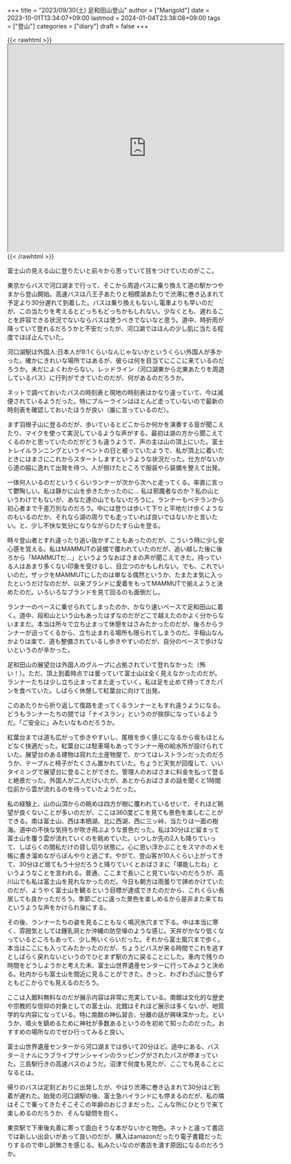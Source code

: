 +++
title = "2023/09/30(土) 足和田山登山"
author = ["Marigold"]
date = 2023-10-01T13:34:07+09:00
lastmod = 2024-01-04T23:38:08+09:00
tags = ["登山"]
categories = ["diary"]
draft = false
+++

{{< rawhtml >}} <iframe src="https://www.google.com/maps/d/embed?mid=1xKcie76vxGcQ4m2uYy41yQ9wmUCsuKM&ehbc=2E312F&noprof=1" width="640" height="480"></iframe> {{< /rawhtml >}}

富士山の見える山に登りたいと前々から思っていて目をつけていたのがここ。

東京からバスで河口湖まで行って、そこから周遊バスに乗り換えて道の駅かつやまから登山開始。高速バスは八王子あたりと相模湖あたりで渋滞に巻き込まれて予定より30分遅れて到着した。バスは乗り換えもないし電車よりも早いのだが、この当たりを考えるとどっちもどっちかもしれない。少なくとも、遅れることを許容できる状況でないならバスは使うべきでないなと思う。道中、時折雨が降っていて登れるだろうかと不安だったが、河口湖ではほんの少し肌に当たる程度でほぼ止んでいた。

河口湖駅は外国人:日本人が9:1くらいなんじゃないかというくらい外国人が多かった。確かにきれいな場所ではあるが、彼らは何を目当てにここに来ているのだろうか。未だによくわからない。レッドライン（河口湖東から北東あたりを周遊しているバス）に行列ができていたのだが、何があるのだろうか。

ネットで調べておいたバスの時刻表と現地の時刻表はかなり違っていて、今は減便されているようだった。特にブルーラインはほとんど走っていないので最新の時刻表を確認しておいたほうが良い（誰に言っているのだ）。

まず羽根子山に登るのだが、歩いているとどこからか何かを演奏する音が聞こえたり、マイクを使って実況しているような声がする。最初は湖の方から聞こえてくるのかと思っていたのだがどうも違うようで、声の主は山の頂上にいた。富士トレイルランニングというイベントの日と被っていたようで、私が頂上に着いたときにはまさにこれからスタートしますというような状況だった。仕方がないから道の脇に逸れて出発を待つ。人が捌けたところで服装やら装備を整えて出発。

一体何人いるのだというくらいランナーが次から次へと走ってくる。率直に言って鬱陶しい。私は静かに山を歩きたかったのに...
私は邪魔者なのか？私の山というわけでもないが、あなた達の山でもないだろうに。ランナーもベテランから初心者まで千差万別なのだろう。中には登りは歩いて下りと平地だけ歩くようなのもいるのだか、それなら湖の周りでも走っていれば良いではないかと言いたい。と、少し不快な気分になりながらひたすら山を登る。

時々登山者とすれ違ったり追い抜かすこともあったのだが、こういう時に少し安心感を覚える。私はMAMMUTの装備で覆われていたのだが、追い越した後に後ろから「MAMMUTだ...」というようなおばさまの声が聞こえてきた。持っている人はあまり多くない印象を受けるし、目立つのかもしれない。でも、これでいいのだ。ザックをMAMMUTにしたのは単なる偶然というか、たまたま気に入ったというだけなのだが、以来ブランドに愛着をもってMAMMUTで揃えようと決めたのだ。いろいろなブランドを見て回るのも面倒だし。

ランナーのペースに乗せられてしまったのか、かなり速いペースで足和田山に着く。道中、段和山という山もあったはずなのだがどこで越えたのかよく分からないままだ。本当は所々で立ち止まって休憩をはさみたかったのだが、後ろからランナーが迫ってくるから、立ち止まれる場所も限られてしまうのだ。手稲山なんかよりは楽で、道も整備されているし歩きやすいのだが、自分のペースで歩けないというのが辛かった。

足和田山の展望台は外国人のグループに占拠されていて登れなかった（怖い！）。ただ、頂上到着時点では曇っていて富士山は全く見えなかったのだが。ランナーたちは少し立ち止まってまた走っていく。私は足を止めて持ってきたパンを食べていた。しばらく休憩して紅葉台に向けて出発。

このあたりから折り返して復路を走ってくるランナーともすれ違うようになる。どうもランナーたちの間では「ナイスラン」というのが挨拶になっているようだ。「ご安全に」みたいなものだろうか。

紅葉台までは道も広がって歩きやすいし、尾根を歩く感じになるから坂もほとんどなく快適だった。紅葉台には駐車場もあってランナー用の給水所が設けられていた。展望台のある建物は寂れた土産物屋で、かつてはレストランだったのだろうか、テーブルと椅子がたくさん置かれていた。ちょうど天気が回復して、いいタイミングで展望台に登ることができた。管理人のおばさまに料金を払って登ると絶景だった。外国人が二人だけいたが、あとからおばさまの話を聞くと1時間位前から雲が流れるのを待っていたようだった。

私の経験上、山の山頂からの眺めは四方が樹に覆われているせいで、それほど眺望が良くないことが多いのだが、ここは360度どこを見ても景色を楽しむことができる。南は富士山、西は本栖湖、北に西湖、西に三ッ峠、当たりは一面の樹海。道中の不快な気持ちが吹き飛ぶような景色だった。私は30分ほど留まって富士山を覆う雲が流れていくのを眺めていた。いつしか先の2人も降りていって、しばらくの間私だけの貸し切り状態に。心に思い浮かぶことをスマホのメモ帳に書き溜めながらぼんやりと過ごす。やがて、登山客が10人くらい上がってきて、30分ほど居てもう十分だろうと降りていくとおばさまに「堪能したね」というようなことを言われる。普通、ここまで長いこと見ていないのだろうが、高川山でも私は富士山を見れなかったのだ。今日も朝方は雨曇りで諦めかけていたのだが、ようやく富士山を観るという目標が達成できたのだから、これくらい長居しても良かっただろう。季節ごとに違った景色を楽しめるから是非また来てねというような声をかけられ後にする。

その後、ランナーたちの姿を見ることもなく鳴沢氷穴まで下る。中は本当に寒く、雰囲気としては鍾乳洞とか沖縄の防空壕のような感じ。天井がかなり低くなっているところもあって、少し怖いくらいだった。それから富士風穴まで歩く。本当はここにも入ってみたかったのだが、ちょうどバスが来る時間でこれを逃すとしばらく戻れないというのでひとまず駅の方に戻ることにした。車内で残りの時間をどうしようかと考えた末、富士山世界遺産センターに行ってみようと決める。社内からも富士山を間近に見ることができた。きっと、わざわざ山に登らずともどこからでも見えるのだろう。

ここは入館料無料なのだが展示内容は非常に充実している。南館は文化的な歴史や宗教的な信仰の対象としての富士山、北館はそれほど展示は多くないが、地質学的な内容になっている。特に南館の神仏習合、分離の話が興味深かった。というか、噴火を鎮めるために神社が多数あるというのを初めて知ったのだった。おすすめの場所なのでぜひ行ってみると良い。

富士山世界遺産センターから河口湖までは歩いて20分ほど。途中にある、バスターミナルにラブライブサンシャインのラッピングがされたバスが停まっていた。三島駅行きの高速バスのようだ。沼津で何度も見たが、ここでも見ることになるとは。

帰りのバスは定刻どおりに出発したが、やはり渋滞に巻き込まれて30分ほど到着が遅れた。始発の河口湖駅の後、富士急ハイランドにも停まるのだが、私の隣はそこで乗ってきたそこそこの年齢のおじさまだった。こんな所にひとりで来て楽しめるのだろうか、そんな疑問を抱く。

東京駅で下車後丸善に寄って面白そうな本がないかと物色。ネットと違って書店では新しい出会いがあって良いのだが、購入はamazonだったり電子書籍だったりするので申し訳無さを感じる。私みたいなのが書店を潰す原因になるのだろうか。
